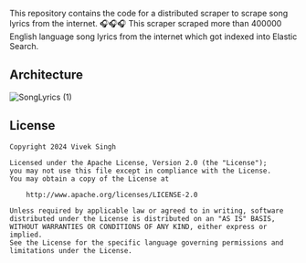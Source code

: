 This repository contains the code for a distributed scraper to scrape song lyrics from the internet. 🎧🎧🎧
This scraper scraped more than 400000 English language song lyrics from the internet which got indexed into Elastic Search.

## Architecture
![SongLyrics (1)](https://github.com/2307vivek/song_lyrics/assets/67380664/321f5a35-5cdd-4df5-ac6d-11dd990c2314)

## License
```
Copyright 2024 Vivek Singh

Licensed under the Apache License, Version 2.0 (the "License");
you may not use this file except in compliance with the License.
You may obtain a copy of the License at

    http://www.apache.org/licenses/LICENSE-2.0

Unless required by applicable law or agreed to in writing, software
distributed under the License is distributed on an "AS IS" BASIS,
WITHOUT WARRANTIES OR CONDITIONS OF ANY KIND, either express or implied.
See the License for the specific language governing permissions and
limitations under the License.
```
